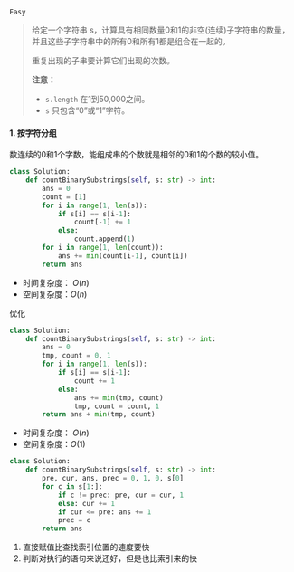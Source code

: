 `Easy`

> 给定一个字符串 s，计算具有相同数量0和1的非空(连续)子字符串的数量，并且这些子字符串中的所有0和所有1都是组合在一起的。
>
> 重复出现的子串要计算它们出现的次数。
>
> **注意：**
>
> - `s.length` 在1到50,000之间。
> - `s` 只包含“0”或“1”字符。

#### 1. 按字符分组

数连续的0和1个字数，能组成串的个数就是相邻的0和1的个数的较小值。

```python
class Solution:
    def countBinarySubstrings(self, s: str) -> int:
        ans = 0
        count = [1]
        for i in range(1, len(s)):
            if s[i] == s[i-1]:
                count[-1] += 1
            else:
                count.append(1)
        for i in range(1, len(count)):
            ans += min(count[i-1], count[i])
        return ans
```

- 时间复杂度： $O(n)$
- 空间复杂度：$O(n)$

优化

```python
class Solution:
    def countBinarySubstrings(self, s: str) -> int:
        ans = 0
        tmp, count = 0, 1
        for i in range(1, len(s)):
            if s[i] == s[i-1]:
                count += 1
            else:
                ans += min(tmp, count)
                tmp, count = count, 1
        return ans + min(tmp, count)
```

- 时间复杂度： $O(n)$
- 空间复杂度：$O(1)$

```python
class Solution:
    def countBinarySubstrings(self, s: str) -> int:
        pre, cur, ans, prec = 0, 1, 0, s[0]
        for c in s[1:]:
            if c != prec: pre, cur = cur, 1
            else: cur += 1
            if cur <= pre: ans += 1
            prec = c
        return ans
```

1. 直接赋值比查找索引位置的速度要快
2. 判断对执行的语句来说还好，但是也比索引来的快